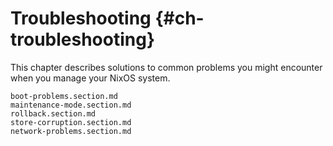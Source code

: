 # Troubleshooting {#ch-troubleshooting}

This chapter describes solutions to common problems you might encounter
when you manage your NixOS system.

```{=include=} sections
boot-problems.section.md
maintenance-mode.section.md
rollback.section.md
store-corruption.section.md
network-problems.section.md
```
